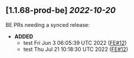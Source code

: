 ## [1.1.68-prod-be] _2022-10-20_

BE PRs needing a synced release:

- **ADDED**
  - test Fri Jun  3 06:05:39 UTC 2022 ([FE#12])
  - test Thu Jul 21 10:18:30 UTC 2022 ([FE#12])

[FE#12]: https://github.com/cycloidio/youdeploy-frontend-web/pull/12
